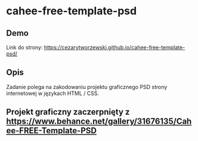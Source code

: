# cahee-free-template-psd

## Demo

Link do strony: https://cezarytworzewski.github.io/cahee-free-template-psd/

## Opis

Zadanie polega na zakodowaniu projektu graficznego PSD strony internetowej w językach HTML / CSS.

## Projekt graficzny zaczerpnięty z https://www.behance.net/gallery/31676135/Cahee-FREE-Template-PSD
